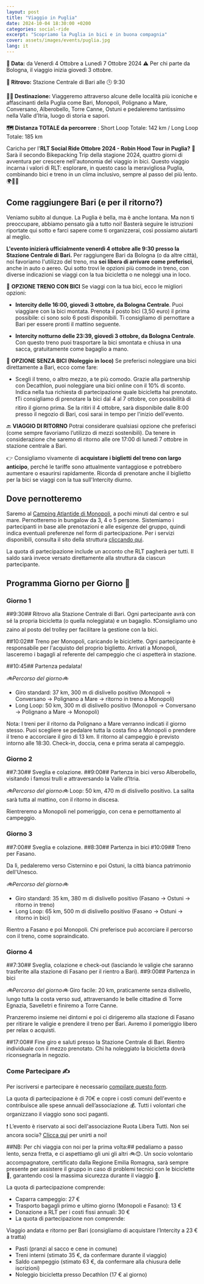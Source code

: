 ```yaml
---
layout: post
title: "Viaggio in Puglia"
date: 2024-10-04 18:30:00 +0200
categories: social-ride
excerpt: "Scopriamo la Puglia in bici e in buona compagnia"
cover: assets/images/events/puglia.jpg
lang: it
---
```

**📅 Data:** da Venerdì 4 Ottobre a Lunedì 7 Ottobre 2024 
⚠ Per chi parte da Bologna, il viaggio inizia giovedì 3 ottobre.

**📍 Ritrovo:** Stazione Centrale di Bari alle 🕒 9:30

**🚴‍♂️ Destinazione:** Viaggeremo attraverso alcune delle località più iconiche e affascinanti della Puglia come Bari, Monopoli, Polignano a Mare, Conversano, Alberobello, Torre Canne, Ostuni e pedaleremo tantissimo nella Valle d’Itria, luogo di storia e sapori.

**🗺️ Distanza TOTALE da percorrere** : Short Loop Totale: 142 km / Long Loop Totale: 185 km

Carichə per l'**RLT Social Ride Ottobre 2024 - Robin Hood Tour in Puglia?** 🌅 
Sarà il secondo Bikepacking Trip della stagione 2024, quattro giorni di avventura per crescere nell'autonomia del viaggio in bici. Questo viaggio incarna i valori di RLT: esplorare, in questo caso la meravigliosa Puglia, combinando bici e treno in un clima inclusivo, sempre al passo del più lento. 🌍🚴🤗

## Come raggiungere Bari (e per il ritorno?)

Veniamo subito al dunque. La Puglia è bella, ma è anche lontana. Ma non ti preoccupare, abbiamo pensato già a tutto noi! Basterà seguire le istruzioni riportate qui sotto e farci sapere come ti organizzerai, così possiamo aiutarti al meglio. 

**L'evento inizierà ufficialmente venerdì 4 ottobre alle 9:30 presso la Stazione Centrale di Bari.** Per raggiungere Bari da Bologna (o da altre città), noi favoriamo l'utilizzo del treno, ma **sei liberə di arrivare come preferisci**, anche in auto o aereo. Qui sotto trovi le opzioni più comode in treno, con diverse indicazioni se viaggi con la tua bicicletta o ne noleggi una in loco.

🚆 **OPZIONE TRENO CON BICI**
Se viaggi con la tua bici, ecco le migliori opzioni:
- **Intercity delle 16:00, giovedì 3 ottobre, da Bologna Centrale**. 
Puoi viaggiare con la bici montata. Prenota il posto bici (3,50 euro) il prima possibile: ci sono solo 6 posti disponibili. Ti consigliamo di pernottare a Bari per essere pronti il mattino seguente.

- **Intercity notturno delle 23:39, giovedì 3 ottobre, da Bologna Centrale**. 
Con questo treno puoi trasportare la bici smontata e chiusa in una sacca, gratuitamente come bagaglio a mano.

🚆 **OPZIONE SENZA BICI (Noleggio in loco)**
Se preferisci noleggiare una bici direttamente a Bari, ecco come fare:
- Scegli il treno, o altro mezzo, a te più comodo. Grazie alla partnership con Decathlon, puoi noleggiare una bici online con il 10% di sconto. Indica nella tua richiesta di partecipazione quale bicicletta hai prenotato.
❗️Ti consigliamo di prenotare la bici dal 4 al 7 ottobre, con possibilità di ritiro il giorno prima. Se la ritiri il 4 ottobre, sarà disponibile dalle 8:00 presso il negozio di Bari, così sarai in tempo per l'inizio dell'evento.

🔙 **VIAGGIO DI RITORNO**
Potrai considerare qualsiasi opzione che preferisci (come sempre favoriamo l’utilizzo di mezzi sostenibili).
Da tenere in considerazione che saremo di ritorno alle ore 17:00 di lunedì 7 ottobre in stazione centrale a Bari. 

👉 Consigliamo vivamente di **acquistare i biglietti del treno con largo anticipo**, perché le tariffe sono attualmente vantaggiose e potrebbero aumentare o esaurirsi rapidamente. Ricorda di prenotare anche il biglietto per la bici se viaggi con la tua sull'Intercity diurno.

## Dove pernotteremo

Saremo al [Camping Atlantide di Monopoli](https://maps.app.goo.gl/u3JV87rSaArJin2Y6), a pochi minuti dal centro e sul mare. 
Pernotteremo in bungalow da 3, 4 o 5 persone. Sistemiamo i partecipanti in base alle prenotazioni e alle esigenze del gruppo, quindi indica eventuali preferenze nel form di partecipazione. Per i servizi disponibili, consulta il sito della struttura [cliccando qui](https://www.residenceatlantide.it/it/home/).

La quota di partecipazione include un acconto che RLT pagherà per tutti. Il saldo sarà invece versato direttamente alla struttura da ciascun partecipante.

## Programma Giorno per Giorno 📅
### Giorno 1

##9:30## Ritrovo alla Stazione Centrale di Bari. 
Ogni partecipante avrà con sé la propria bicicletta (o quella noleggiata) e un bagaglio. 
❗️Consigliamo uno zaino al posto del trolley per facilitare la gestione con la bici.

##10:02## Treno per Monopoli, caricando le biciclette. 
Ogni partecipante è responsabile per l'acquisto del proprio biglietto.
Arrivati a Monopoli, lasceremo i bagagli al referente del campeggio che ci aspetterà in stazione.

##10:45## Partenza pedalata!

*🚲Percorso del giorno🚲*
- Giro standard: 37 km, 300 m di dislivello positivo (Monopoli → Conversano → Polignano a Mare → ritorno in treno a Monopoli)
- Long Loop: 50 km, 300 m di dislivello positivo (Monopoli → Conversano → Polignano a Mare → Monopoli)

Nota: I treni per il ritorno da Polignano a Mare verranno indicati il giorno stesso. Puoi scegliere se pedalare tutta la costa fino a Monopoli o prendere il treno e accorciare il giro di 13 km. Il ritorno al campeggio è previsto intorno alle 18:30. Check-in, doccia, cena e prima serata al campeggio.

### Giorno 2
##7:30## Sveglia e colazione. 
##9:00## Partenza in bici verso Alberobello, visitando i famosi trulli e attraversando la Valle d’Itria.

*🚲Percorso del giorno🚲*
Loop: 50 km, 470 m di dislivello positivo. 
La salita sarà tutta al mattino, con il ritorno in discesa.

Rientreremo a Monopoli nel pomeriggio, con cena e pernottamento al campeggio.

### Giorno 3
##7:00## Sveglia e colazione. 
##8:30## Partenza in bici
#10:09## Treno per Fasano.

Da lì, pedaleremo verso Cisternino e poi Ostuni, la città bianca patrimonio dell'Unesco.

*🚲Percorso del giorno🚲*
- Giro standard: 35 km, 380 m di dislivello positivo (Fasano → Ostuni → ritorno in treno)
- Long Loop: 65 km, 500 m di dislivello positivo (Fasano → Ostuni → ritorno in bici)

Rientro a Fasano e poi Monopoli. Chi preferisce può accorciare il percorso con il treno, come sopraindicato.

### Giorno 4
##7:30## Sveglia, colazione e check-out (lasciando le valigie che saranno trasferite alla stazione di Fasano per il rientro a Bari).
##9:00## Partenza in bici

*🚲Percorso del giorno🚲*
Giro facile: 20 km, praticamente senza dislivello, lungo tutta la costa verso sud, attraversando le belle cittadine di Torre Egnazia, Savelletri e finiremo a Torre Canne.

Pranzeremo insieme nei dintorni e poi ci dirigeremo alla stazione di Fasano per ritirare le valigie e prendere il treno per Bari. Avremo il pomeriggio libero per relax o acquisti.

##17:00## Fine giro e saluti presso la Stazione Centrale di Bari. 
Rientro individuale con il mezzo prenotato. Chi ha noleggiato la bicicletta dovrà riconsegnarla in negozio.

### **Come Partecipare ✍️**

Per iscriversi e partecipare è necessario [compilare questo form](https://docs.google.com/forms/d/e/1FAIpQLSemWHr5k8IF_8FuZw9fVDUSU3spDXbuGQ1F_Z_8qQ5m0c_LSg/viewform?usp=sf_link).

La quota di partecipazione è di 70€ e copre i costi comuni dell'evento e contribuisce alle spese annuali dell’associazione 💰. Tutti i volontari che organizzano il viaggio sono soci paganti.

❗️ L’evento è riservato ai soci dell'associazione Ruota Libera Tutti. 
Non sei ancora sociə? [Clicca qui](/tesseramento) per unirti a noi!

##NB: Per chi viaggia con noi per la prima volta:## pedaliamo a passo lento, senza fretta, e ci aspettiamo gli uni gli altri 🚲😊. Un socio volontario accompagnatore, certificato dalla Regione Emilia Romagna, sarà sempre presente per assistere il gruppo in caso di problemi tecnici con le biciclette 🔧, garantendo così la massima sicurezza durante il viaggio 🚀.


La quota di partecipazione comprende:
- Caparra campeggio: 27 €
- Trasporto bagagli primo e ultimo giorno (Monopoli e Fasano): 13 €
- Donazione a RLT per i costi fissi annuali: 30 €
- La quota di partecipazione non comprende:

Viaggio andata e ritorno per Bari (consigliamo di acquistare l’Intercity a 23 € a tratta)
- Pasti (pranzi al sacco e cene in comune)
- Treni interni (stimato 35 €, da confermare durante il viaggio)
- Saldo campeggio (stimato 63 €, da confermare alla chiusura delle iscrizioni)
- Noleggio bicicletta presso Decathlon (17 € al giorno)
